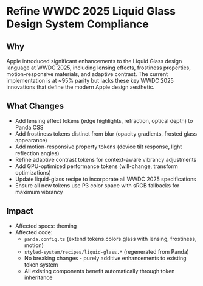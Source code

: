 # Refine WWDC 2025 Liquid Glass Design System Compliance

## Why
Apple introduced significant enhancements to the Liquid Glass design language at WWDC 2025, including lensing effects, frostiness properties, motion-responsive materials, and adaptive contrast. The current implementation is at ~95% parity but lacks these key WWDC 2025 innovations that define the modern Apple design aesthetic.

## What Changes
- Add lensing effect tokens (edge highlights, refraction, optical depth) to Panda CSS
- Add frostiness tokens distinct from blur (opacity gradients, frosted glass appearance)
- Add motion-responsive property tokens (device tilt response, light reflection angles)
- Refine adaptive contrast tokens for context-aware vibrancy adjustments
- Add GPU-optimized performance tokens (will-change, transform optimizations)
- Update liquid-glass recipe to incorporate all WWDC 2025 specifications
- Ensure all new tokens use P3 color space with sRGB fallbacks for maximum vibrancy

## Impact
- Affected specs: theming
- Affected code: 
  - `panda.config.ts` (extend tokens.colors.glass with lensing, frostiness, motion)
  - `styled-system/recipes/liquid-glass.*` (regenerated from Panda)
  - No breaking changes - purely additive enhancements to existing token system
  - All existing components benefit automatically through token inheritance
